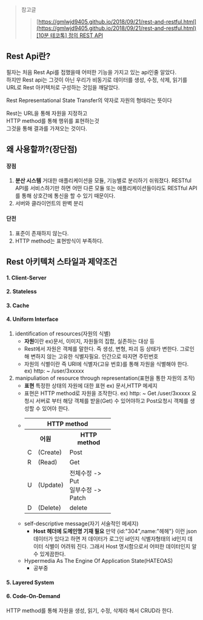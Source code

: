 >  참고글
>   >[https://gmlwjd9405.github.io/2018/09/21/rest-and-restful.html](https://gmlwjd9405.github.io/2018/09/21/rest-and-restful.html)  
>   >[[10분 테코톡] 정의 REST API](https://www.youtube.com/watch?v=Nxi8Ur89Akw) 
  
## Rest Api란?
필자는 처음 Rest Api를 접했을때 어떠한 기능을 가지고 있는 api인줄 알았다.  
하지만 Rest api는 그것이 아닌 우리가 비동기로 데이터를 생성, 수정, 삭제, 읽기를 URL로 Rest 아키텍처로 구성하는 것임을 깨달았다.

Rest Representational State Transfer의 약자로 자원의 형태라는 뜻이다

Rest는 URL을 통해 자원을 지정하고  
HTTP method를 통해 행위를 표현하는것  
그것을 통해 결과를 가져오는 것이다.
## 왜 사용할까?(장단점)
#### 장점
1. **분산 시스템** 거대한 애플리케이션을 모듈, 기능별로 분리하기 쉬워졌다. RESTful API를 서비스하기만 하면 어떤 다른 모듈 또는 애플리케이션들이라도 RESTful API를 통해 상호간에 통신을 할 수 있기 때문이다.
2. 서버와 클라이언트의 완벽 분리

#### 단전
1. 표준이 존재하지 않는다.
2. HTTP method는 표현방식이 부족하다.

## Rest 아키텍처 스타일과  제약조건
#### 1. Client-Server
#### 2. Stateless
#### 3. Cache

#### 4. Uniform Interface  
1. identification of resources(자원의 식별)  
    * **자원**이란 ex)문서, 이미지, 자원들의 집합, 실존하는 대상 등 
    * Rest에서 자원은 객체를 말한다. 즉 생성, 변형, 파괴 등 상태가 변한다. 그로인해 변하지 않는 고유한 식별자필요. 인간으로 따지면 주민번호
    * 자원의 식별이란 즉 URI에 식별자(고유 번호)를 통해 자원을 식별해야 한다. ex) http: ~ /user/3xxxxx 
2. manipuliation of resource through representation(표현을 통한 자원의 조작)
    * **표현** 특정한 상태의 자원에 대한 표현 ex) 문서,HTTP 메세지
    * 표현은 HTTP method로 자원을 조작한다. ex) http: ~ Get /user/3xxxxx 요청시 서버로 부터 해당 객체를 받을(Get) 수 있어야하고 Post요청시 객체를 생성할 수 있어야 한다.
    * <table style = "width: 50%;">
        <tr>
            <th colspan="3">HTTP method</th>
        </tr>
        <tr>
            <th colspan="2">어원</th>
            <th>HTTP method</th>
        </tr>
        <tr>
            <td>C</td>
            <td>(Create)</td>
            <td>Post</td>
        </tr>
        <tr>
            <td>R</td>
            <td>(Read)</td>
            <td>Get</td>
        </tr>
        <tr>
            <td>U</td>
            <td>(Update)</td>
            <td>
                전체수정 -> Put<br>
                일부수정 -> Patch
            </td>
        </tr>
        <tr>
            <td>D</td>
            <td>(Delete)</td>
            <td>delete</td>
        </tr>
    </table>
3. self-descriptive message(자기 서술적인 메세지)
    * **Host 헤더에 도메인명 기재 필요** 만약 {id:"304",name:"헤헤"} 이런 json 데이터가 있다고 하면 저 데이터가 로그인 id인지 식별자형태의 id인지 데이터 식별이 어려워 진다. 그래서 Host 명시함으로서 어떠한 데이터인지 알수 있게끔한다. 
4. Hypermedia As The Engine Of Application State(HATEOAS)
    * 공부중

#### 5. Layered System  
#### 6. Code-On-Demand


HTTP method를 통해 자원을 생성, 읽기, 수정, 삭제라 해서 CRUD라 한다.





